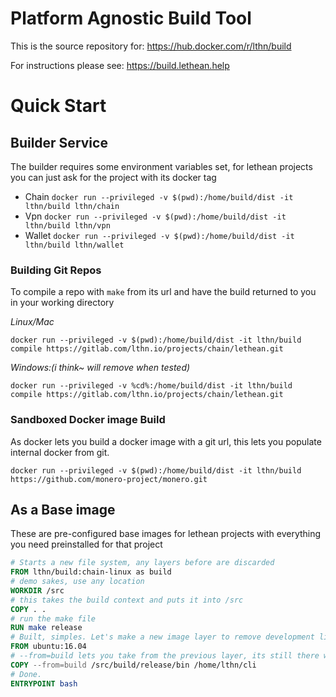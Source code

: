 # Platform Agnostic Build Tool

This is the source repository for: https://hub.docker.com/r/lthn/build

For instructions please see: https://build.lethean.help

# Quick Start

## Builder Service

The builder requires some environment variables set, for lethean projects you can just ask for the project with its
docker tag

* Chain `docker run --privileged -v $(pwd):/home/build/dist -it lthn/build lthn/chain`
* Vpn `docker run --privileged -v $(pwd):/home/build/dist -it lthn/build lthn/vpn`
* Wallet `docker run --privileged -v $(pwd):/home/build/dist -it lthn/build lthn/wallet`

### Building Git Repos

To compile a repo with `make` from its url and have the build returned to you in your working directory

*Linux/Mac*

`docker run --privileged -v $(pwd):/home/build/dist -it lthn/build compile https://gitlab.com/lthn.io/projects/chain/lethean.git`

*Windows:(i think~ will remove when tested)*

`docker run --privileged -v %cd%:/home/build/dist -it lthn/build compile https://gitlab.com/lthn.io/projects/chain/lethean.git`

### Sandboxed Docker image Build

As docker lets you build a docker image with a git url, this lets you populate internal docker from git.

`docker run --privileged -v $(pwd):/home/build/dist -it lthn/build https://github.com/monero-project/monero.git`

## As a Base image

These are pre-configured base images for lethean projects with everything you need preinstalled for that project

```dockerfile
# Starts a new file system, any layers before are discarded 
FROM lthn/build:chain-linux as build
# demo sakes, use any location
WORKDIR /src
# this takes the build context and puts it into /src
COPY . .
# run the make file
RUN make release
# Built, simples. Let's make a new image layer to remove development libs
FROM ubuntu:16.04
# --from=build lets you take from the previous layer, its still there while we build
COPY --from=build /src/build/release/bin /home/lthn/cli
# Done. 
ENTRYPOINT bash 
```

